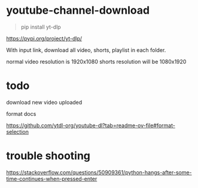 # youtube-channel-download

> pip install yt-dlp

https://pypi.org/project/yt-dlp/


With input link, download all video, shorts, playlist in each folder.


normal video resolution is 1920x1080
shorts resolution will be 1080x1920 


# todo

download new video uploaded

format docs 

https://github.com/ytdl-org/youtube-dl?tab=readme-ov-file#format-selection


# trouble shooting
https://stackoverflow.com/questions/50909361/python-hangs-after-some-time-continues-when-pressed-enter
